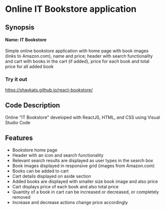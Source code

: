# Online IT Bookstore application

## Synopsis
#### Name: IT Bookstore
Simple online bookstore application with home page with book images (links to Amazon.com), name and price; header with search functionality and cart with books in the cart (if added), price for each book and total price for all added book

### Try it out
https://shavkats.github.io/react-bookstore/

## Code Description
Online "IT Bookstore" developed with ReactJS, HTML, and CSS using Visual Studio Code

## Features
* Bookstore home page
* Header with an icon and search functionality
* Relevant search results are displayed as user types in the search box 
* Book images displayed in responsive grid (images from Amazon.com)
* Books can be added to cart
* Cart details displayed on aside section
* Added books are displayed with smaller size book image and also price
* Cart displays price of each book and also total price
* Quantity of a book in cart can be increased or decreased, or completely removed
* Increase and decrease actions change price accordingly
